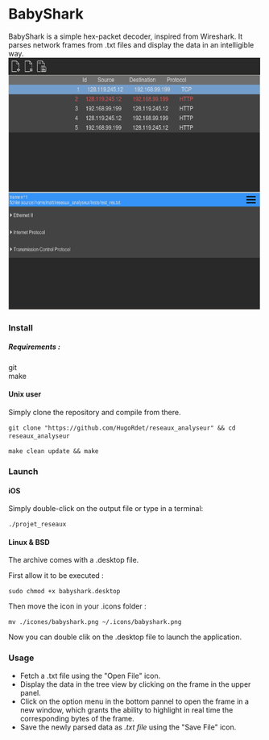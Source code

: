 # BabyShark
BabyShark is a simple hex-packet decoder, inspired from Wireshark.
It parses network frames from .txt files and display the data in an intelligible way.
<img src="https://github.com/HugoRdet/reseaux_analyseur/blob/main/screenshots/screen_shot_1.png" width="500" height="500">
### Install
##### Requirements :  
git  
make
#### Unix user
Simply clone the repository and compile from there.
```
git clone "https://github.com/HugoRdet/reseaux_analyseur" && cd reseaux_analyseur 
```
```
make clean update && make
```
### Launch
#### iOS
Simply double-click on the output file or type in a terminal:
```
./projet_reseaux
```
#### Linux & BSD
The archive comes with a .desktop file.

First allow it to be executed : 
```
sudo chmod +x babyshark.desktop
```
Then move the icon in your .icons folder :
```
mv ./icones/babyshark.png ~/.icons/babyshark.png
```
Now you can double clik on the .desktop file to launch the application.
### Usage 
* Fetch a .txt file using the "Open File" icon.
* Display the data in the tree view by clicking on the frame in the upper panel.
* Click on the option menu in the bottom pannel to open the frame in a new window,
which grants the ability to highlight in real time the corresponding bytes of the frame.
* Save the newly parsed data as *.txt file* using the "Save File" icon.
